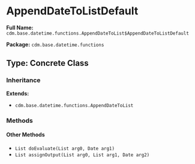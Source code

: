 # AppendDateToListDefault

**Full Name:** `cdm.base.datetime.functions.AppendDateToList$AppendDateToListDefault`

**Package:** `cdm.base.datetime.functions`

## Type: Concrete Class

### Inheritance

**Extends:**
- `cdm.base.datetime.functions.AppendDateToList`

### Methods

#### Other Methods

- `List doEvaluate(List arg0, Date arg1)`
- `List assignOutput(List arg0, List arg1, Date arg2)`

